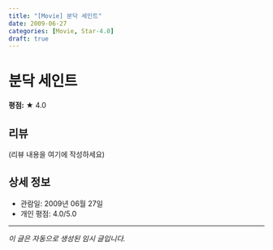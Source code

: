 ```yaml
---
title: "[Movie] 분닥 세인트"
date: 2009-06-27
categories: [Movie, Star-4.0]
draft: true
---
```


# 분닥 세인트

**평점:** ★ 4.0

## 리뷰

(리뷰 내용을 여기에 작성하세요)

## 상세 정보

- 관람일: 2009년 06월 27일
- 개인 평점: 4.0/5.0

---

*이 글은 자동으로 생성된 임시 글입니다.*
